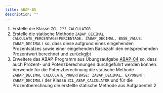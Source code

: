 ```yaml
---
title: ABAP-05
description: ""
---
```


1. Erstelle die Klasse `ZCL_???_CALCULATOR`
2. Erstelle die statische Methode `ZABAP_DECIMAL CALCULATE_PERCENTAGE(PERCENTAGE: ZABAP_DECIMAL, BASE_VALUE: ZABAP_DECIMAL)` so, dass diese aufgrund eines eingehenden Prozentsatzes sowie einer eingehenden Basiszahl den entsprechenden Prozentwert berechnet und zurückgibt
3. Erweitere das ABAP-Programm aus Übungsaufgabe [ABAP-04](abap-04.md) so, dass auch Prozent- und Potenzberechnungen durchgeführt werden können. Verwende für die Potenzberechnung die statische Methode `ZABAP_DECIMAL CALCULATE_POWER(BASE: ZABAP_DECIMAL, EXPONENT: ZABAP_DECIMAL)` der Klasse `ZCL_ABAP_CALCULATOR` und für die Prozentberechnung die erstellte statische Methode aus Aufgabenteil 2
